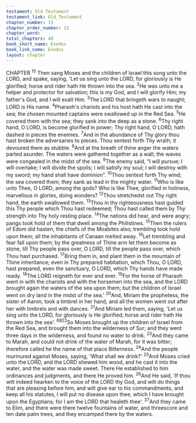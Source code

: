 ```yaml
---
testament: Old Testament
testament_link: Old_Testament
chapter_number: 15
chapter_order_number: 15
chapter_word: 
total_chapters: 40
book_short_name: Exodus
book_link_name: Exodus
layout: chapter
---
```


CHAPTER <sup>15</sup>
Then sang Moses and the children of Israel this song unto the LORD, and spake,
saying, 'Let us sing unto the LORD, for gloriously is He glorified; horse and rider hath
He thrown into the sea. <sup>2</sup>He was unto me a helper and protector for salvation; this is
my God, and I will glorify Him; my father's God, and I will exalt Him. <sup>3</sup>The LORD that
bringeth wars to naught; LORD is His name. <sup>4</sup>Pharaoh's chariots and his host hath He
cast into the sea; the chosen mounted captains were swallowed up in the Red Sea. <sup>5</sup>He
covered them with the sea; they sank into the deep as a stone. <sup>6</sup>Thy right hand, O
LORD, is become glorified in power; Thy right hand, O LORD, hath dashed in pieces the
enemies. <sup>7</sup>And in the abundance of Thy glory thou hast broken the adversaries to
pieces. Thou sentest forth Thy wrath; it devoured them as stubble. <sup>8</sup>And at the breath
of thine anger the waters parted asunder. The waters were gathered together as a wall;
the waves were congealed in the midst of the sea. <sup>9</sup>The enemy said, “I will pursue; I will
overtake; I will divide the spoils; I will satisfy my soul; I will destroy with my sword; my
hand shall have dominion”. <sup>10</sup>Thou sentest forth Thy wind; the sea covered them; they
sank as lead in the mighty water. <sup>11</sup>Who is like unto Thee, O LORD, among the gods?
Who is like Thee, glorified in holiness, marvellous in glories, doing wonders?  <sup>12</sup>Thou
stretchedst out Thy right hand, the earth swallowed them. <sup>13</sup>Thou in thy righteousness
hast guided this Thy people which Thou hast redeemed; Thou hast called them by Thy
strength into Thy holy resting place. <sup>14</sup>The nations did hear, and were angry; pangs
took hold of them that dwell among the Philistines. <sup>15</sup>Then the rulers of Edom did
hasten,  the  chiefs  of  the  Moabites  also;  trembling  took  hold  upon  them;  all  the
inhabitants of Canaan melted away. <sup>16</sup>Let trembling and fear fall upon them; by the
greatness of Thine arm let them become as stone, till Thy people pass over, O LORD, till
the people pass over, which Thou hast purchased. <sup>17</sup>Bring them in, and plant them in
the mountain of Thine inheritance; even in Thy prepared habitation, which Thou, O
LORD, hast prepared, even the sanctuary, O LORD, which Thy hands have made ready.
<sup>18</sup>The LORD reigneth for ever and ever. <sup>19</sup>For the horse of Pharaoh went in with the
chariots and with the horsemen into the sea, and the LORD brought again the waters of
the sea upon them; but the children of Israel went on dry land in the midst of the sea.' 
<sup>20</sup>And, Miriam the prophetess, the sister of Aaron, took a timbrel in her hand,
and all the women went out after her with timbrels and with dances. <sup>21</sup>And Miriam led
them, saying, 'Let us sing unto the LORD, for gloriously is He glorified; horse and rider
hath He thrown into the sea'. <sup>6822</sup>So Moses brought up the children of Israel from the Red Sea, and brought
them into the wilderness of Sur; and they went three days in the wilderness, and found
no water to drink. <sup>23</sup>And they came to Marah, and could not drink of the water of
Marah, for it was bitter; therefore called he the name of that place Bitterness. <sup>24</sup>And the
people murmured against Moses, saying, 'What shall we drink?' <sup>25</sup>And Moses cried unto
the LORD, and the LORD shewed him wood, and he cast it into the water, and the
water was made sweet. There He established to him ordinances and judgments, and
there He proved him. <sup>26</sup>And He said, 'If thou wilt indeed hearken to the voice of the
LORD thy God, and wilt do things that are pleasing before him, and wilt give ear to his
commandments, and keep all his statutes, I will put no disease upon thee, which I have
brought upon the Egyptians; for I am the LORD that healeth thee'. 
<sup>27</sup>And they came to Elim, and there were there twelve fountains of water, and
threescore and ten date palm trees, and they encamped there by the waters.